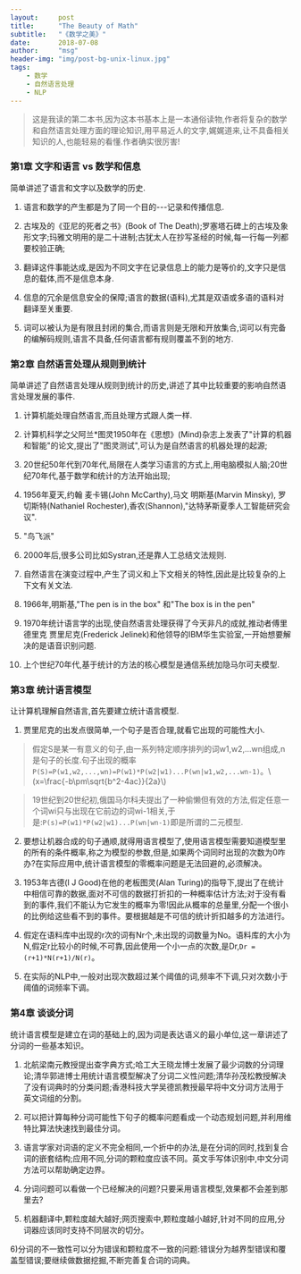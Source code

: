 ```yaml
---
layout:     post
title:      "The Beauty of Math"
subtitle:   "《数学之美》"
date:       2018-07-08
author:     "msg"
header-img: "img/post-bg-unix-linux.jpg"
tags:
    - 数学
    - 自然语言处理
    - NLP
---
```


<script src="//cdn.bootcss.com/mathjax/2.7.0/MathJax.js?config=TeX-AMS-MML_HTMLorMML"></script>
<link rel="dns-prefetch" href="//cdn.mathjax.org" />


> 这是我读的第二本书,因为这本书基本上是一本通俗读物,作者将复杂的数学和自然语言处理方面的理论知识,用平易近人的文字,娓娓道来,让不具备相关知识的人,也能轻易的看懂.作者确实很厉害!

### 第1章 文字和语言 vs 数学和信息

简单讲述了语言和文字以及数学的历史.

1) 语言和数学的产生都是为了同一个目的---记录和传播信息.

2) 古埃及的《亚尼的死者之书》(Book of The Death);罗塞塔石碑上的古埃及象形文字;玛雅文明用的是二十进制;古犹太人在抄写圣经的时候,每一行每一列都要校验正确;

3) 翻译这件事能达成,是因为不同文字在记录信息上的能力是等价的,文字只是信息的载体,而不是信息本身.

4) 信息的冗余是信息安全的保障;语言的数据(语料),尤其是双语或多语的语料对翻译至关重要.

5) 词可以被认为是有限且封闭的集合,而语言则是无限和开放集合,词可以有完备的编解码规则,语言不具备,任何语言都有规则覆盖不到的地方.

### 第2章 自然语言处理从规则到统计
简单讲述了自然语言处理从规则到统计的历史,讲述了其中比较重要的影响自然语言处理发展的事件.

1) 计算机能处理自然语言,而且处理方式跟人类一样.

2) 计算机科学之父阿兰*图灵1950年在《思想》(Mind)杂志上发表了"计算的机器和智能"的论文,提出了"图灵测试",可认为是自然语言的机器处理的起源;

3) 20世纪50年代到70年代,局限在人类学习语言的方式上,用电脑模拟人脑;20世纪70年代,基于数学和统计的方法开始出现;

4) 1956年夏天,约翰 麦卡锡(John McCarthy),马文 明斯基(Marvin Minsky), 罗切斯特(Nathaniel Rochester),香农(Shannon),"达特茅斯夏季人工智能研究会议".

5) "鸟飞派"

6) 2000年后,很多公司比如Systran,还是靠人工总结文法规则.

7) 自然语言在演变过程中,产生了词义和上下文相关的特性,因此是比较复杂的上下文有关文法.

8) 1966年,明斯基,"The pen is in the box" 和"The box is in the pen"

9) 1970年统计语言学的出现,使自然语言处理获得了今天非凡的成就,推动者傅里德里克 贾里尼克(Frederick Jelinek)和他领导的IBM华生实验室,一开始想要解决的是语音识别问题.

10) 上个世纪70年代,基于统计的方法的核心模型是通信系统加隐马尔可夫模型.

### 第3章 统计语言模型
让计算机理解自然语言,首先要建立统计语言模型.

1) 贾里尼克的出发点很简单,一个句子是否合理,就看它出现的可能性大小.
> 假定S是某一有意义的句子,由一系列特定顺序排列的词w1,w2,...wn组成,n是句子的长度.句子出现的概率```P(S)=P(w1,w2,...,wn)=P(w1)*P(w2|w1)...P(wn|w1,w2,...wn-1)```。\\(x=\frac{-b\pm\sqrt{b^2-4ac}}{2a}\\)

> 19世纪到20世纪初,俄国马尔科夫提出了一种偷懒但有效的方法,假定任意一个词wi只与出现在它前边的词wi-1相关,于是:```P(s)=P(w1)*P(w2|w1)...P(wn|wn-1)```即是所谓的二元模型.

2) 要想让机器合成的句子通顺,就得用语言模型了,使用语言模型需要知道模型里的所有的条件概率,称之为模型的参数,但是,如果两个词同时出现的次数为0咋办?在实际应用中,统计语言模型的零概率问题是无法回避的,必须解决。

3) 1953年古德(I J Good)在他的老板图灵(Alan Turing)的指导下,提出了在统计中相信可靠的数据,面对不可信的数据打折扣的一种概率估计方法;对于没有看到的事件,我们不能认为它发生的概率为零!因此从概率的总量里,分配一个很小的比例给这些看不到的事件。要根据越是不可信的统计折扣越多的方法进行。

4) 假定在语料库中出现的r次的词有Nr个,未出现的词数量为No。语料库的大小为N,假定r比较小的时候,不可靠,因此使用一个小一点的次数,是Dr,```Dr = (r+1)*N(r+1)/N(r)```。

5) 在实际的NLP中,一般对出现次数超过某个阈值的词,频率不下调,只对次数小于阈值的词频率下调。

### 第4章 谈谈分词

统计语言模型是建立在词的基础上的,因为词是表达语义的最小单位,这一章讲述了分词的一些基本知识。

1) 北航梁南元教授提出查字典方式;哈工大王晓龙博士发展了最少词数的分词理论;清华郭进博士用统计语言模型解决了分词二义性问题;清华孙茂松教授解决了没有词典时的分类问题;香港科技大学吴德凯教授最早将中文分词方法用于英文词组的分割。

2) 可以把计算每种分词可能性下句子的概率问题看成一个动态规划问题,并利用维特比算法快速找到最佳分词。

3) 语言学家对词语的定义不完全相同,一个折中的办法,是在分词的同时,找到复合词的嵌套结构;应用不同,分词的颗粒度应该不同。英文手写体识别中,中文分词方法可以帮助确定边界。

4) 分词问题可以看做一个已经解决的问题?只要采用语言模型,效果都不会差到那里去?

5) 机器翻译中,颗粒度越大越好;网页搜索中,颗粒度越小越好,针对不同的应用,分词器应该同时支持不同层次的切分。

6)分词的不一致性可以分为错误和颗粒度不一致的问题:错误分为越界型错误和覆盖型错误;要继续做数据挖掘,不断完善复合词的词典。

